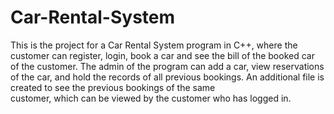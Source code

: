# Car-Rental-System

This is the project for a Car Rental System program in C++, where the customer can register, login, book a car and see the bill of the booked car of the customer. The admin of
the program can add a car, view reservations of the car, and hold the records of all previous bookings. An additional file is created to see the previous bookings of the same   
customer, which can be viewed by the customer who has logged in.
